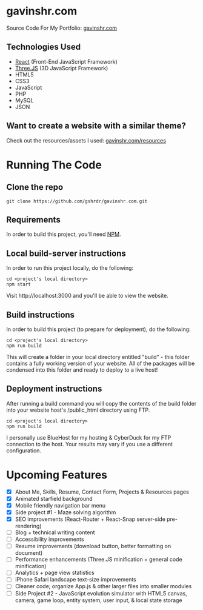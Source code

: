 # gavinshr.com
Source Code For My Portfolio: [gavinshr.com](https://gavinshr.com)  

## Technologies Used
- [React](https://reactjs.org) (Front-End JavaScript Framework)
- [Three.JS](https://github.com/mrdoob/three.js/) (3D JavaScript Framework)
- HTML5
- CSS3
- JavaScript
- PHP
- MySQL
- JSON

## Want to create a website with a similar theme?
Check out the resources/assets I used: [gavinshr.com/resources](https://gavinshr.com/resources)

# Running The Code

## Clone the repo
`git clone https://github.com/gshrdr/gavinshr.com.git`

## Requirements
In order to build this project, you'll need [NPM](https://www.npmjs.com).

## Local build-server instructions
In order to run this project locally, do the following:

```
cd <project's local directory>
npm start
```

Visit http://localhost:3000 and you'll be able to view the website.

## Build instructions
In order to build this project (to prepare for deployment), do the following:

```
cd <project's local directory>
npm run build
```

This will create a folder in your local directory entitled "build" - this folder contains a fully working version of your website.
All of the packages will be condensed into this folder and ready to deploy to a live host!

## Deployment instructions
After running a build command you will copy the contents of the build folder into your website host's /public_html directory using FTP.

```
cd <project's local directory>
npm run build
```

I personally use BlueHost for my hosting & CyberDuck for my FTP connection to the host. Your results may vary if you use a different configuration.

# Upcoming Features

- [x] About Me, Skills, Resume, Contact Form, Projects & Resources pages
- [x] Animated starfield background
- [x] Mobile friendly navigation bar menu
- [x] Side project #1 - Maze solving algorithm   
- [x] SEO improvements (React-Router + React-Snap server-side pre-rendering)
- [ ] Blog + technical writing content
- [ ] Accessibility improvements
- [ ] Resume improvements (download button, better formatting on document)
- [ ] Performance enhancements (Three.JS minification + general code minification)
- [ ] Analytics + page view statistics
- [ ] iPhone Safari landscape text-size improvements
- [ ] Cleaner code; organize App.js & other larger files into smaller modules
- [ ] Side Project #2 - JavaScript evolution simulator with HTML5 canvas, camera, game loop, entity system, user input, & local state storage
